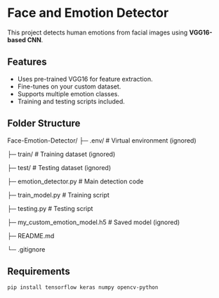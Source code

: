 # Face and Emotion Detector

This project detects human emotions from facial images using **VGG16-based CNN**.

## Features
- Uses pre-trained VGG16 for feature extraction.
- Fine-tunes on your custom dataset.
- Supports multiple emotion classes.
- Training and testing scripts included.

## Folder Structure



Face-Emotion-Detector/
├─ .env/    # Virtual environment (ignored)

├─ train/   # Training dataset (ignored)

├─ test/    # Testing dataset (ignored)

├─ emotion_detector.py   # Main detection code

├─ train_model.py    # Training script

├─ testing.py   # Testing script

├─ my_custom_emotion_model.h5 # Saved model (ignored)

├─ README.md

└─ .gitignore




## Requirements
```bash
pip install tensorflow keras numpy opencv-python


